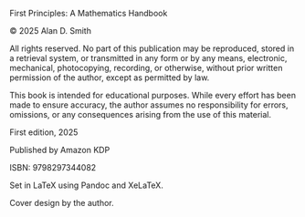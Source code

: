 First Principles: A Mathematics Handbook

© 2025 Alan D. Smith



All rights reserved. No part of this publication may be reproduced, stored in a retrieval system, or transmitted in any form or by any means, electronic, mechanical, photocopying, recording, or otherwise, without prior written permission of the author, except as permitted by law.



This book is intended for educational purposes. While every effort has been made to ensure accuracy, the author assumes no responsibility for errors, omissions, or any consequences arising from the use of this material.



First edition, 2025

Published by Amazon KDP



ISBN: 9798297344082



Set in LaTeX using Pandoc and XeLaTeX.

Cover design by the author.

